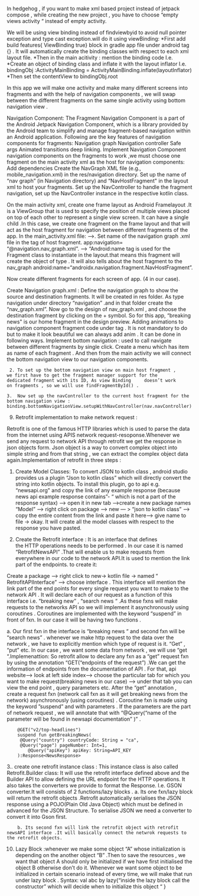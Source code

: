 In hedgehog , if you want to make xml based project instead of jetpack compose , while creating the new project , you have to choose “empty views activity “ instead of empty activity. 

We will be using view binding instead of findviewbyid to avoid null pointer exception and type cast exception.will do it using viewBinding:
*First add build features{ ViewBinding true} block in gradle app file under android tag {} . It will automatically create the binding classes with respect to each xml layout file.
*Then in the main acitivity : mention the binding code I.e. 
*Create an object of binding class and inflate it with the layout inflator I.e.
bindingObj :ActivityMainBinding = ActivityMainBinding.inflate(layoutInflator)
*Then set the contentView to bindingObj.root

In this app we will make one activity and make many different screens into fragments and with the help of navigation components , we will swap between the different fragments on the same single activity using bottom navigation view .

 Navigation Component: The Fragment Navigation Component is a part of the Android Jetpack Navigation Component, which is a library provided by the Android team to simplify and manage fragment-based navigation within an Android application. Following are the key features of navigation components for fragments:
Navigation graph
Navigation controller
Safe args
Animated transitions
deep linking.  Implement Navigation Component  navigation components on the fragments to work ,we must choose one fragment on the main activity xml as the host for navigation components:
Add dependencies
Create the NavGraph XML file (e.g., mobile_navigation.xml) in the res/navigation directory.
Set up the name of “nav graph” (in Navigation directory) and “NavHostFragment" in the layout xml to host your fragments.
Set up the NavController to handle the fragment navigation, set up the NavController instance in the respective kotlin class.

On the main activity xml, create one frame layout as Android Framelayout .It is a ViewGroup  that is used to specify the position of multiple views placed on top of each other to represent a single view screen. It can have a single child .In this case, we create one fragment on the frame layout and that will act as the host fragment for navigation between different fragments of the app. In the main_activity.xml file:
—>. Set name of the navigation graph .xml file in the tag of host fragment.             app:navigation= “@navigation.nav_graph.xml”. 
—> “Android:name tag is used for the Fragment class to instantiate in the layout.that means this fragment will create the object of type . It will also tells about the host fragment to the nav_graph  android:name=“androidx.navigation.fragment.NavHostFragment”.

Now create different fragments for each screen of app. (4 in our case).

Create Navigation graph.xml : Define the navigation graph to show the source and destination fragments. It will be created in res folder. As type navigation under directory “navigation” .and in that folder create the “nav_graph.xml”. Now go to the design of nav_graph.xml , and choose the destination fragment by clicking on the + symbol. So for this app, “breaking news" is our home fragment in the design preview.
Adding animations to navigation component fragment code under <action/> tag . It is not mandatory to do but to make it look beautiful we can always add anim . It can be done in following ways.
Implement bottom navigation : used to call navigate between different fragments by single click.
Create a menu which has item as name of each fragment . And then from the main activity we will connect the bottom navigation view to our navigation components.

	 2. To set up the bottom navigation view on main host fragment , 		we first have to get the fragment manager support for the 			dedicated fragment with its ID, As view Binding 	doesn’t work 			on fragments , so we will use findFragmentById() .

	3.  Now set up the navController to the current host fragment for the bottom navigation view :													binding.bottomNavigationView.setupWithNavController(nav.navController)

9. Retrofit implementation to make network request :

Retrofit is one of the famous HTTP libraries which is used to parse the data from the internet using APIS network request-resoponse.Whenever we send any request to network API through retrofit we get the response in json objects form. Json object is a way to convert complex object into simple string and from that string , we can extract the complex object data again.Implementation of retrofit in three steps :
		
1. Create Model Classes: To convert JSON to kotlin class , android studio provides us a plugin “Json to kotlin class” which will directly convert the string into kotlin objects. 
To install this plugin,  go to api e.g. “newsapi.org" and copy the link of any example response (because news api example response contains”- “ which is not a part of the response syntax) —> open it in new tab —>create a new package names “Model” —> right click on package —> new — > “json to kotlin class” —> copy the entire content from the link and paste it here—> give name to file -> okay. It will create all the model classes with respect to the response you have pasted.


2. Create the Retrofit interface : It is an interface that defines the HTTP operations needs to be performed . In our case it is named “RetrofitNewsAPI” .That will enable us to make requests from everywhere in our code to the network API.It is used to mention the link part of the endpoints.	to create it: 

Create a package —> right click to new-> kotlin file -> named “ RetrofitAPIInterface” —> choose interface . 
This interface will mention the link part of the end points  for every single request you want to make to the network API . It will declare each of  our request as a function of this interface i.e. “breaking new” , “search news “ .As these fxns will make requests to the networks API so we will implement it asynchronously using coroutines . Coroutines are implemented with the keyword “suspend” in front of fxn.  In our case it will be having two functions .
		
a. Our first fxn in the interface is “breaking news “ and second fxn will be “search news” . whenever we make http request to the data over the network , we have to explicitly mention which type of request is it. “Get” , “put” etc. In our case , we want some data from network , we will use “get “.Implemenattion:  So retrofit allow to declare any fxn as a “get” request fxn by using the annotation “GET(“endpoints of the request”) .We can get  the information of endpoints from the documentation of API . For that, api website—> look at left side index—> choose the particular tab for which you want to make request(breaking news in our case) —> under that tab you can view the end point , query parameters etc. After the “get” annotation , create a request fxn (network call fxn as it will get breaking news from the network) asynchronously (using coroutines) . Coroutine fxn is made using the keyword ”suspend” and with parameters . If the parameters are the part of network request , we will annotate that with “@Query(“name of the parameter will be found in newsapi documentation” )” .

		@GET("v2/top-headlines")
		suspend fun getBreakingNews(
   		 @Query("country") countryCode: String = "ca",
   		 @Query("page") pageNumber: Int=1,
    		@Query("apiKey") apiKey: String=API_KEY
		):Response<NewsResponse>

3.. create one retrofit instance class : 	This instance class is also called Retrofit.Builder class: It will use the retrofit interface defined above and the Builder API to allow defining the URL endpoint for the HTTP operations. It also takes the converters we provide to format the Response. I.e. GSON converter.It will consists of 2 functions/lazy blocks .
		a. Its one fxn/lazy block will return the retrofit objects .Retrofit automatically serialises the JSON response using a POJO(Plain Old Java Object) which must be defined in advanced for the JSON Structure. To serialise JSON we need a converter to convert it into Gson first.

		b. Its second fxn will link the retrofit object with retrofit newsAPI interface .It will basically connect the netwrok requests to the retrofit objects.

10. Lazy Block :whenever we make some object “A” whose initialization is depending on the another object “B” .Then to save the resources , we want that object A should only be initialized if we have first initialised the object B otherwise don’t do it. Whenever we want some object to be initialized in certain scenario instead of every time, we will make that run under lazy block . Syntax:
		val abc by lazy{“inside the lazy block call the constructor” which will decide when to initialize this object “ }
